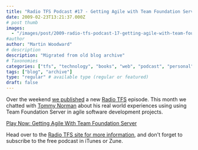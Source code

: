 ```yaml
---
title: "Radio TFS Podcast #17 - Getting Agile with Team Foundation Server"
date: 2009-02-23T13:21:37.000Z
# post thumb
images:
  - "/images/post/2009-radio-tfs-podcast-17-getting-agile-with-team-foundation-server.jpg"
#author
author: "Martin Woodward"
# description
description: "Migrated from old blog archive"
# Taxonomies
categories: ["tfs", "technology", "books", "web", "podcast", "personal"]
tags: ["blog", "archive"]
type: "regular" # available type (regular or featured)
draft: false
---
```

Over the weekend [we published](http://www.radiotfs.com/2009/02/22/GettingAgileWithTeamFoundationServer.aspx) a new [Radio TFS](http://www.radiotfs.com) episode.  This month we chatted with [Tommy Norman](http://tommynorman.blogspot.com/) about his real world experiences using using Team Foundation Server in agile software development projects.     

[Play Now: Getting Agile With Team Foundation Server](http://www.radiotfs.com/ct.ashx?id=50aa5f4f-b1f0-42b5-b20a-568110735d7e&url=http%3a%2f%2ffeedproxy.google.com%2f%257Er%2fradiotfs%2f%257E5%2fmTEtuUKkdxU%2fradiotfs_017.mp3)   

Head over to the [Radio TFS site for more information](http://www.radiotfs.com/), and don't forget to subscribe to the free podcast in iTunes or Zune.